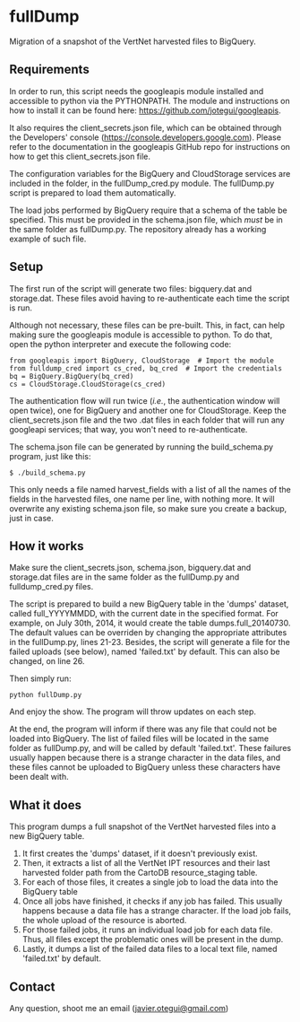 fullDump
========

Migration of a snapshot of the VertNet harvested files to BigQuery.

Requirements
------------

In order to run, this script needs the googleapis module installed and accessible to python via the PYTHONPATH. The module and instructions on how to install it can be found here: https://github.com/jotegui/googleapis.

It also requires the client_secrets.json file, which can be obtained through the Developers' console (https://console.developers.google.com). Please refer to the documentation in the googleapis GitHub repo for instructions on how to get this client_secrets.json file.

The configuration variables for the BigQuery and CloudStorage services are included in the folder, in the fullDump_cred.py module. The fullDump.py script is prepared to load them automatically.

The load jobs performed by BigQuery require that a schema of the table be specified. This must be provided in the schema.json file, which _must_ be in the same folder as fullDump.py. The repository already has a working example of such file.

Setup
-----

The first run of the script will generate two files: bigquery.dat and storage.dat. These files avoid having to re-authenticate each time the script is run.

Although not necessary, these files can be pre-built. This, in fact, can help making sure the googleapis module is accessible to python. To do that, open the python interpreter and execute the following code:

    from googleapis import BigQuery, CloudStorage  # Import the module
    from fulldump_cred import cs_cred, bq_cred  # Import the credentials
    bq = BigQuery.BigQuery(bq_cred)
    cs = CloudStorage.CloudStorage(cs_cred)

The authentication flow will run twice (_i.e._, the authentication window will open twice), one for BigQuery and another one for CloudStorage. Keep the client_secrets.json file and the two .dat files in each folder that will run any googleapi services; that way, you won't need to re-authenticate.

The schema.json file can be generated by running the build_schema.py program, just like this:

    $ ./build_schema.py

This only needs a file named harvest_fields with a list of all the names of the fields in the harvested files, one name per line, with nothing more. It will overwrite any existing schema.json file, so make sure you create a backup, just in case.

How it works
------------

Make sure the client_secrets.json, schema.json, bigquery.dat and storage.dat files are in the same folder as the fullDump.py and fulldump_cred.py files.

The script is prepared to build a new BigQuery table in the 'dumps' dataset, called full_YYYYMMDD, with the current date in the specified format. For example, on July 30th, 2014, it would create the table dumps.full_20140730. The default values can be overriden by changing the appropriate attributes in the fullDump.py, lines 21-23. Besides, the script will generate a file for the failed uploads (see below), named 'failed.txt' by default. This can also be changed, on line 26.

Then simply run:

    python fullDump.py

And enjoy the show. The program will throw updates on each step.

At the end, the program will inform if there was any file that could not be loaded into BigQuery. The list of failed files will be located in the same folder as fullDump.py, and will be called by default 'failed.txt'. These failures usually happen because there is a strange character in the data files, and these files cannot be uploaded to BigQuery unless these characters have been dealt with.

What it does
------------

This program dumps a full snapshot of the VertNet harvested files into a new BigQuery table.

1. It first creates the 'dumps' dataset, if it doesn't previously exist.
2. Then, it extracts a list of all the VertNet IPT resources and their last harvested folder path from the CartoDB resource_staging table.
3. For each of those files, it creates a single job to load the data into the BigQuery table
4. Once all jobs have finished, it checks if any job has failed. This usually happens because a data file has a strange character. If the load job fails, the whole upload of the resource is aborted.
5. For those failed jobs, it runs an individual load job for each data file. Thus, all files except the problematic ones will be present in the dump.
6. Lastly, it dumps a list of the failed data files to a local text file, named 'failed.txt' by default.

Contact
-------

Any question, shoot me an email (javier.otegui@gmail.com)
